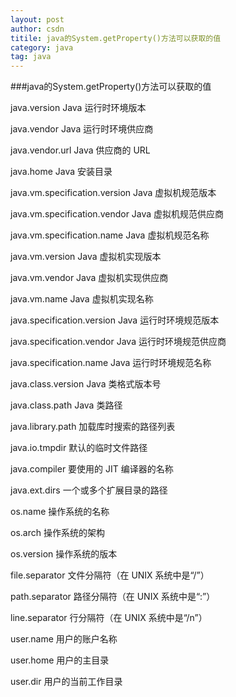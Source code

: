 ```yaml
---
layout: post
author: csdn
titile: java的System.getProperty()方法可以获取的值
category: java
tag: java 
---
```

  ###java的System.getProperty()方法可以获取的值
  	
java.version     Java 运行时环境版本

java.vendor		Java 运行时环境供应商

java.vendor.url		Java 供应商的 URL

java.home		Java 安装目录

java.vm.specification.version		Java 虚拟机规范版本

java.vm.specification.vendor		Java 虚拟机规范供应商

java.vm.specification.name		Java 虚拟机规范名称

java.vm.version		Java 虚拟机实现版本

java.vm.vendor		Java 虚拟机实现供应商

java.vm.name		Java 虚拟机实现名称

java.specification.version		Java 运行时环境规范版本

java.specification.vendor		Java 运行时环境规范供应商

java.specification.name		Java 运行时环境规范名称

java.class.version		Java 类格式版本号

java.class.path		Java 类路径

java.library.path		加载库时搜索的路径列表

java.io.tmpdir		默认的临时文件路径

java.compiler		要使用的 JIT 编译器的名称

java.ext.dirs		一个或多个扩展目录的路径

os.name		操作系统的名称

os.arch		操作系统的架构

os.version		操作系统的版本

file.separator		文件分隔符（在 UNIX 系统中是“/”）

path.separator		路径分隔符（在 UNIX 系统中是“:”）

line.separator		行分隔符（在 UNIX 系统中是“/n”）

user.name		用户的账户名称

user.home		用户的主目录

user.dir		用户的当前工作目录